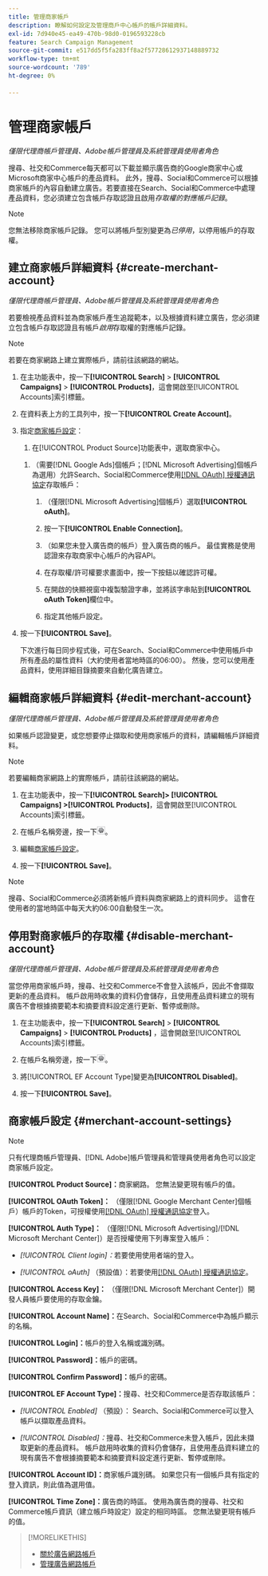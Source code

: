 ```yaml
---
title: 管理商家帳戶
description: 瞭解如何設定及管理商戶中心帳戶的帳戶詳細資料。
exl-id: 7d940e45-ea49-470b-98d0-0196593228cb
feature: Search Campaign Management
source-git-commit: e517dd5f5fa283ff8a2f57728612937148889732
workflow-type: tm+mt
source-wordcount: '789'
ht-degree: 0%

---
```


# 管理商家帳戶

*僅限代理商帳戶管理員、Adobe帳戶管理員及系統管理員使用者角色*

搜尋、社交和Commerce每天都可以下載並顯示廣告商的Google商家中心或Microsoft商家中心帳戶的產品資料。 此外，搜尋、Social和Commerce可以根據商家帳戶的內容自動建立廣告。若要直接在Search、Social和Commerce中處理產品資料，您必須建立包含帳戶存取認證且啟用&#x200B;*存取權的對應帳戶記錄*。

>[!NOTE]
>
>您無法移除商家帳戶記錄。 您可以將帳戶型別變更為&#x200B;*已停用*，以停用帳戶的存取權。

## 建立商家帳戶詳細資料 {#create-merchant-account}

*僅限代理商帳戶管理員、Adobe帳戶管理員及系統管理員使用者角色*

若要檢視產品資料並為商家帳戶產生追蹤範本，以及根據資料建立廣告，您必須建立包含帳戶存取認證且有帳戶&#x200B;*啟用*&#x200B;存取權的對應帳戶記錄。

>[!NOTE]
>
>若要在商家網路上建立實際帳戶，請前往該網路的網站。

1. 在主功能表中，按一下&#x200B;**[!UICONTROL Search]** \> **[!UICONTROL Campaigns]** \> **[!UICONTROL Products]**，這會開啟至[!UICONTROL Accounts]索引標籤。

1. 在資料表上方的工具列中，按一下&#x200B;**[!UICONTROL Create Account]**。

1. 指定[商家帳戶設定](#merchant-account-settings)：

   1. 在[!UICONTROL Product Source]功能表中，選取商家中心。

   <!--

   1. ([!DNL Meta Ads] accounts only) Log in to the [!DNL Meta Ads] account.

   And are there additional steps just for Meta? If so, create a separate procedure for it.
   
   -->

   1. （需要[!DNL Google Ads]個帳戶；[!DNL Microsoft Advertising]個帳戶為選用）允許Search、Social和Commerce使用[[!DNL OAuth] 授權通訊協定](https://oauth.net/2/)存取帳戶：

      1. （僅限[!DNL Microsoft Advertising]個帳戶）選取&#x200B;**[!UICONTROL oAuth]**。

      1. 按一下&#x200B;**[!UICONTROL Enable Connection]**。

      1. （如果您未登入廣告商的帳戶）登入廣告商的帳戶。 最佳實務是使用認證來存取商家中心帳戶的內容API。

      1. 在存取權/許可權要求畫面中，按一下按鈕以確認許可權。

      1. 在開啟的快顯視窗中複製驗證字串，並將該字串貼到&#x200B;**[!UICONTROL oAuth Token]**&#x200B;欄位中。

      1. 指定其他帳戶設定。

1. 按一下&#x200B;**[!UICONTROL Save]**。

   下次進行每日同步程式後，可在Search、Social和Commerce中使用帳戶中所有產品的屬性資料（大約使用者當地時區的06:00）。 然後，您可以使用產品資料，使用詳細目錄摘要來自動化廣告建立。

## 編輯商家帳戶詳細資料 {#edit-merchant-account}

*僅限代理商帳戶管理員、Adobe帳戶管理員及系統管理員使用者角色*

如果帳戶認證變更，或您想要停止擷取和使用商家帳戶的資料，請編輯帳戶詳細資料。

>[!NOTE]
>
>若要編輯商家網路上的實際帳戶，請前往該網路的網站。

1. 在主功能表中，按一下&#x200B;**[!UICONTROL Search]\> [!UICONTROL Campaigns] \>[!UICONTROL Products]**，這會開啟至[!UICONTROL Accounts]索引標籤。

1. 在帳戶名稱旁邊，按一下![檢視/編輯設定](/help/search-social-commerce/assets/settings.png "檢視/編輯設定")。

1. 編輯[商家帳戶設定](#merchant-account-settings)。

1. 按一下&#x200B;**[!UICONTROL Save]**。

>[!NOTE]
>
>搜尋、Social和Commerce必須將新帳戶資料與商家網路上的資料同步。 這會在使用者的當地時區中每天大約06:00自動發生一次。

## 停用對商家帳戶的存取權 {#disable-merchant-account}

*僅限代理商帳戶管理員、Adobe帳戶管理員及系統管理員使用者角色*

當您停用商家帳戶時，搜尋、社交和Commerce不會登入該帳戶，因此不會擷取更新的產品資料。 帳戶啟用時收集的資料仍會儲存，且使用產品資料建立的現有廣告不會根據摘要範本和摘要資料設定進行更新、暫停或刪除。

1. 在主功能表中，按一下&#x200B;**[!UICONTROL Search]** \> **[!UICONTROL Campaigns]** \> **[!UICONTROL Products]** ，這會開啟至[!UICONTROL Accounts]索引標籤。

1. 在帳戶名稱旁邊，按一下![檢視/編輯設定](/help/search-social-commerce/assets/settings.png "檢視/編輯設定")。

1. 將[!UICONTROL EF Account Type]變更為&#x200B;**[!UICONTROL Disabled]**。

1. 按一下&#x200B;**[!UICONTROL Save]**。

## 商家帳戶設定 {#merchant-account-settings}

>[!NOTE]
>
>只有代理商帳戶管理員、[!DNL Adobe]帳戶管理員和管理員使用者角色可以設定商家帳戶設定。

**[!UICONTROL Product Source]：**&#x200B;商家網路。 您無法變更現有帳戶的值。

**[!UICONTROL OAuth Token]：** （僅限[!DNL Google Merchant Center]個帳戶）帳戶的Token，可授權使用[[!DNL OAuth] 授權通訊協定](https://oauth.net/2/)登入。

**[!UICONTROL Auth Type]：** （僅限[!DNL Microsoft Advertising]/[!DNL Microsoft Merchant Center]）是否授權使用下列專案登入帳戶：

* *[!UICONTROL Client login]：*&#x200B;若要使用使用者端的登入。

* *[!UICONTROL oAuth]* （預設值）：若要使用[[!DNL OAuth] 授權通訊協定](https://oauth.net/2/)。

**[!UICONTROL Access Key]：** （僅限[!DNL Microsoft Merchant Center]）開發人員帳戶要使用的存取金鑰。

**[!UICONTROL Account Name]：**&#x200B;在Search、Social和Commerce中為帳戶顯示的名稱。

**[!UICONTROL Login]：**&#x200B;帳戶的登入名稱或識別碼。

**[!UICONTROL Password]：**&#x200B;帳戶的密碼。

**[!UICONTROL Confirm Password]：**&#x200B;帳戶的密碼。

**[!UICONTROL EF Account Type]：**&#x200B;搜尋、社交和Commerce是否存取該帳戶：

* *[!UICONTROL Enabled]* （預設）： Search、Social和Commerce可以登入帳戶以擷取產品資料。

* *[!UICONTROL Disabled]：*&#x200B;搜尋、社交和Commerce未登入帳戶，因此未擷取更新的產品資料。 帳戶啟用時收集的資料仍會儲存，且使用產品資料建立的現有廣告不會根據摘要範本和摘要資料設定進行更新、暫停或刪除。

**[!UICONTROL Account ID]：**&#x200B;商家帳戶識別碼。 如果您只有一個帳戶具有指定的登入資訊，則此值為選用值。

**[!UICONTROL Time Zone]：**&#x200B;廣告商的時區。 使用為廣告商的搜尋、社交和Commerce帳戶資訊（建立帳戶時設定）設定的相同時區。 您無法變更現有帳戶的值。

>[!MORELIKETHIS]
>
>* [關於廣告網路帳戶](ad-network-account-about.md)
>* [管理廣告網路帳戶](ad-network-account-manage.md)
